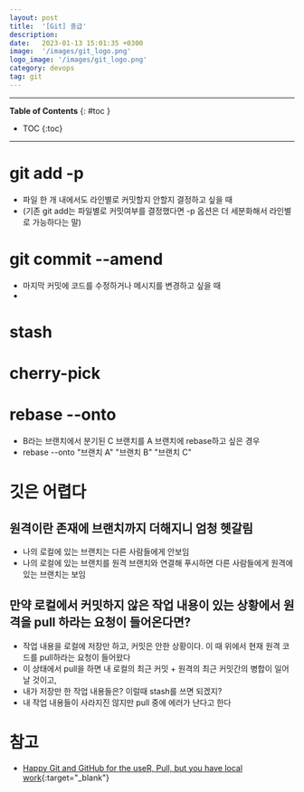 ```yaml
---
layout: post
title:  '[Git] 중급'
description: 
date:   2023-01-13 15:01:35 +0300
image:  '/images/git_logo.png'
logo_image: '/images/git_logo.png'
category: devops
tag: git
---
```

---

**Table of Contents**
{: #toc }
*  TOC
{:toc}

---

# git add -p
- 파일 한 개 내에서도 라인별로 커밋할지 안할지 결정하고 싶을 때
- (기존 git add는 파일별로 커밋여부를 결정했다면 -p 옵션은 더 세분화해서 라인별로 가능하다는 말)

# git commit --amend
- 마지막 커밋에 코드를 수정하거나 메시지를 변경하고 싶을 때
- 

# stash

# cherry-pick

# rebase --onto
- B라는 브랜치에서 분기된 C 브랜치를 A 브랜치에 rebase하고 싶은 경우
- rebase --onto "브랜치 A" "브랜치 B" "브랜치 C"

# 깃은 어렵다

## 원격이란 존재에 브랜치까지 더해지니 엄청 헷갈림
- 나의 로컬에 있는 브랜치는 다른 사람들에게 안보임
- 나의 로컬에 있는 브랜치를 원격 브랜치와 연결해 푸시하면 다른 사람들에게 원격에 있는 브랜치는 보임

## 만약 로컬에서 커밋하지 않은 작업 내용이 있는 상황에서 원격을 pull 하라는 요청이 들어온다면?

- 작업 내용을 로컬에 저장만 하고, 커밋은 안한 상황이다. 이 때 위에서 현재 원격 코드를 pull하라는 요청이 들어왔다
- 이 상태에서 pull을 하면 내 로컬의 최근 커밋 + 원격의 최근 커밋간의 병합이 일어날 것이고, 
- 내가 저장만 한 작업 내용들은? 이럴때 stash를 쓰면 되겠지?
- 내 작업 내용들이 사라지진 않지만 pull 중에 에러가 난다고 한다


# 참고

- [Happy Git and GitHub for the useR, Pull, but you have local work](https://happygitwithr.com/pull-tricky.html){:target="_blank"}